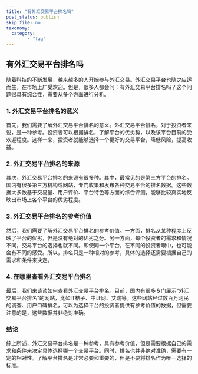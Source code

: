 ```yaml
---
title: "有外汇交易平台排名吗"
post_status: publish
skip_file: no
taxonomy:
  category:
        - "faq"
---
```


## 有外汇交易平台排名吗

随着科技的不断发展，越来越多的人开始参与外汇交易。外汇交易平台也随之应运而生，在市场上广受欢迎。但是，很多人都会问：有外汇交易平台排名吗？这个问题很具有综合性，需要从多个方面进行分析。

### 1. 外汇交易平台排名的意义

首先，我们需要了解外汇交易平台排名的意义。外汇交易平台排名，对于投资者来说，是一种参考。投资者可以根据排名，了解平台的优劣势，以及该平台目前的受欢迎程度。这样一来，投资者就能够选择一个更好的交易平台，降低风险，提高收益。

### 2. 外汇交易平台排名的来源

其次，外汇交易平台排名的来源有很多种。其中，最常见的是第三方平台的排名。国内有很多第三方机构或网站，专门收集和发布各种交易平台的排名数据。这些数据大多数基于交易量、用户评价、平台特色等方面的综合评测，能够比较真实地反映出市场上各个平台的优劣程度。

### 3. 外汇交易平台排名的参考价值

然后，我们需要了解外汇交易平台排名的参考价值。一方面，排名从某种程度上反映了平台的优劣，但是没有绝对的优劣之分。另一方面，每个投资者的需求和情况不同，交易平台的选择也就不同。即使同一个平台，在不同的投资者眼中，也可能会有不同的感受。所以，排名只是一种相对的参考，具体的选择还需要根据自己的需求和条件来决定。

### 4. 在哪里查看外汇交易平台排名

最后，我们来谈谈如何查看外汇交易平台排名。目前，国内有很多专门展示“外汇交易平台排名”的网站，比如IT桔子、中证网、艾瑞等。这些网站经过数百万网民的调查、用户口碑排名，可以为选择平台的投资者提供有参考价值的数据，但需要注意的是，这些数据并非绝对准确。

### 结论

综上所述，外汇交易平台排名是一种参考，具有参考价值，但是需要根据自己的需求和条件来决定具体选择哪一个交易平台。同时，排名也并非绝对准确，需要有一定的相对性。了解平台排名是非常必要和重要的，但是不要将排名作为唯一选择的标准。
